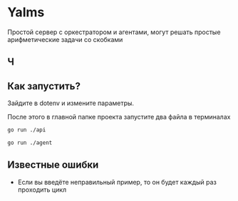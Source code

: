 # Yalms
Простой сервер с оркестратором и агентами, могут решать простые арифметические задачи со скобками

## Ч

## Как запустить?
Зайдите в dotenv и измените параметры.

После этого в главной папке проекта запустите два файла в терминалах
```bash
go run ./api
```
```bash
go run ./agent
```

## Известные ошибки
- Если вы введёте неправильный пример, то он будет каждый раз проходить цикл